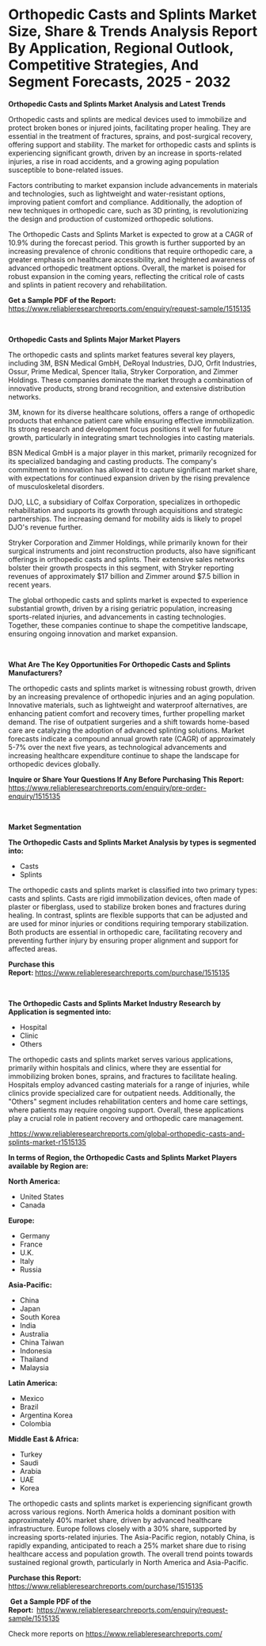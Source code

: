 <p><h1>Orthopedic Casts and Splints Market Size, Share & Trends Analysis Report By Application, Regional Outlook, Competitive Strategies, And Segment Forecasts, 2025 - 2032</h1></p><p><strong>Orthopedic Casts and Splints Market Analysis and Latest Trends</strong></p>
<p><p>Orthopedic casts and splints are medical devices used to immobilize and protect broken bones or injured joints, facilitating proper healing. They are essential in the treatment of fractures, sprains, and post-surgical recovery, offering support and stability. The market for orthopedic casts and splints is experiencing significant growth, driven by an increase in sports-related injuries, a rise in road accidents, and a growing aging population susceptible to bone-related issues.</p><p>Factors contributing to market expansion include advancements in materials and technologies, such as lightweight and water-resistant options, improving patient comfort and compliance. Additionally, the adoption of new techniques in orthopedic care, such as 3D printing, is revolutionizing the design and production of customized orthopedic solutions. </p><p>The Orthopedic Casts and Splints Market is expected to grow at a CAGR of 10.9% during the forecast period. This growth is further supported by an increasing prevalence of chronic conditions that require orthopedic care, a greater emphasis on healthcare accessibility, and heightened awareness of advanced orthopedic treatment options. Overall, the market is poised for robust expansion in the coming years, reflecting the critical role of casts and splints in patient recovery and rehabilitation.</p></p>
<p><strong>Get a Sample PDF of the Report:&nbsp;</strong> <a href="https://www.reliableresearchreports.com/enquiry/request-sample/1515135?utm_campaign=3281&utm_medium=2&utm_source=Github&utm_content=ia&utm_term=05032025&utm_id=orthopedic-casts-and-splints">https://www.reliableresearchreports.com/enquiry/request-sample/1515135</a></p>
<p>&nbsp;</p>
<p><strong>Orthopedic Casts and Splints Major Market Players</strong></p>
<p><p>The orthopedic casts and splints market features several key players, including 3M, BSN Medical GmbH, DeRoyal Industries, DJO, Orfit Industries, Ossur, Prime Medical, Spencer Italia, Stryker Corporation, and Zimmer Holdings. These companies dominate the market through a combination of innovative products, strong brand recognition, and extensive distribution networks.</p><p>3M, known for its diverse healthcare solutions, offers a range of orthopedic products that enhance patient care while ensuring effective immobilization. Its strong research and development focus positions it well for future growth, particularly in integrating smart technologies into casting materials.</p><p>BSN Medical GmbH is a major player in this market, primarily recognized for its specialized bandaging and casting products. The company's commitment to innovation has allowed it to capture significant market share, with expectations for continued expansion driven by the rising prevalence of musculoskeletal disorders.</p><p>DJO, LLC, a subsidiary of Colfax Corporation, specializes in orthopedic rehabilitation and supports its growth through acquisitions and strategic partnerships. The increasing demand for mobility aids is likely to propel DJO's revenue further.</p><p>Stryker Corporation and Zimmer Holdings, while primarily known for their surgical instruments and joint reconstruction products, also have significant offerings in orthopedic casts and splints. Their extensive sales networks bolster their growth prospects in this segment, with Stryker reporting revenues of approximately $17 billion and Zimmer around $7.5 billion in recent years.</p><p>The global orthopedic casts and splints market is expected to experience substantial growth, driven by a rising geriatric population, increasing sports-related injuries, and advancements in casting technologies. Together, these companies continue to shape the competitive landscape, ensuring ongoing innovation and market expansion.</p></p>
<p>&nbsp;</p>
<p><strong>What Are The Key Opportunities For Orthopedic Casts and Splints Manufacturers?</strong></p>
<p><p>The orthopedic casts and splints market is witnessing robust growth, driven by an increasing prevalence of orthopedic injuries and an aging population. Innovative materials, such as lightweight and waterproof alternatives, are enhancing patient comfort and recovery times, further propelling market demand. The rise of outpatient surgeries and a shift towards home-based care are catalyzing the adoption of advanced splinting solutions. Market forecasts indicate a compound annual growth rate (CAGR) of approximately 5-7% over the next five years, as technological advancements and increasing healthcare expenditure continue to shape the landscape for orthopedic devices globally.</p></p>
<p><strong>Inquire or Share Your Questions If Any Before Purchasing This Report:</strong> <a href="https://www.reliableresearchreports.com/enquiry/pre-order-enquiry/1515135?utm_campaign=3281&utm_medium=2&utm_source=Github&utm_content=ia&utm_term=05032025&utm_id=orthopedic-casts-and-splints">https://www.reliableresearchreports.com/enquiry/pre-order-enquiry/1515135</a></p>
<p>&nbsp;</p>
<p><strong>Market Segmentation</strong></p>
<p><strong>The Orthopedic Casts and Splints Market Analysis by types is segmented into:</strong></p>
<p><ul><li>Casts</li><li>Splints</li></ul></p>
<p><p>The orthopedic casts and splints market is classified into two primary types: casts and splints. Casts are rigid immobilization devices, often made of plaster or fiberglass, used to stabilize broken bones and fractures during healing. In contrast, splints are flexible supports that can be adjusted and are used for minor injuries or conditions requiring temporary stabilization. Both products are essential in orthopedic care, facilitating recovery and preventing further injury by ensuring proper alignment and support for affected areas.</p></p>
<p><strong>Purchase this Report:&nbsp;</strong><a href="https://www.reliableresearchreports.com/purchase/1515135?utm_campaign=3281&utm_medium=2&utm_source=Github&utm_content=ia&utm_term=05032025&utm_id=orthopedic-casts-and-splints">https://www.reliableresearchreports.com/purchase/1515135</a></p>
<p>&nbsp;</p>
<p><strong>The Orthopedic Casts and Splints Market Industry Research by Application is segmented into:</strong></p>
<p><ul><li>Hospital</li><li>Clinic</li><li>Others</li></ul></p>
<p><p>The orthopedic casts and splints market serves various applications, primarily within hospitals and clinics, where they are essential for immobilizing broken bones, sprains, and fractures to facilitate healing. Hospitals employ advanced casting materials for a range of injuries, while clinics provide specialized care for outpatient needs. Additionally, the "Others" segment includes rehabilitation centers and home care settings, where patients may require ongoing support. Overall, these applications play a crucial role in patient recovery and orthopedic care management.</p></p>
<p><a href="https://www.reliableresearchreports.com/global-orthopedic-casts-and-splints-market-r1515135?utm_campaign=3281&utm_medium=2&utm_source=Github&utm_content=ia&utm_term=05032025&utm_id=orthopedic-casts-and-splints">&nbsp;https://www.reliableresearchreports.com/global-orthopedic-casts-and-splints-market-r1515135</a></p>
<p><strong>In terms of Region, the Orthopedic Casts and Splints Market Players available by Region are:</strong></p>
<p>
    <p> <strong> North America: </strong>
        <ul>
            <li>United States</li>
            <li>Canada</li>
        </ul>
        </p> 
    <p> <strong> Europe: </strong>
        <ul>
            <li>Germany</li>
            <li>France</li>
            <li>U.K.</li>
            <li>Italy</li>
            <li>Russia</li>
        </ul>
        </p> 
    <p> <strong> Asia-Pacific: </strong>
        <ul>
            <li>China</li>
            <li>Japan</li>
            <li>South Korea</li>
            <li>India</li>
            <li>Australia</li>
            <li>China Taiwan</li>
            <li>Indonesia</li>
            <li>Thailand</li>
            <li>Malaysia</li>
        </ul>
        </p> 
    <p> <strong> Latin America: </strong>
        <ul>
            <li>Mexico</li>
            <li>Brazil</li>
            <li>Argentina Korea</li>
            <li>Colombia</li>
        </ul>
        </p> 
    <p> <strong> Middle East & Africa: </strong>
        <ul>
            <li>Turkey</li>
            <li>Saudi</li>
            <li>Arabia</li>
            <li>UAE</li>
            <li>Korea</li>
        </ul>
    </p>
    </p>
<p><p>The orthopedic casts and splints market is experiencing significant growth across various regions. North America holds a dominant position with approximately 40% market share, driven by advanced healthcare infrastructure. Europe follows closely with a 30% share, supported by increasing sports-related injuries. The Asia-Pacific region, notably China, is rapidly expanding, anticipated to reach a 25% market share due to rising healthcare access and population growth. The overall trend points towards sustained regional growth, particularly in North America and Asia-Pacific.</p></p>
<p><strong>Purchase this Report: </strong><a href="https://www.reliableresearchreports.com/purchase/1515135?utm_campaign=3281&utm_medium=2&utm_source=Github&utm_content=ia&utm_term=05032025&utm_id=orthopedic-casts-and-splints">https://www.reliableresearchreports.com/purchase/1515135</a></p>
<p>&nbsp;<strong>Get a Sample PDF of the Report:&nbsp;&nbsp;</strong><a href="https://www.reliableresearchreports.com/enquiry/request-sample/1515135?utm_campaign=3281&utm_medium=2&utm_source=Github&utm_content=ia&utm_term=05032025&utm_id=orthopedic-casts-and-splints">https://www.reliableresearchreports.com/enquiry/request-sample/1515135</a></p>
<p><strong></strong></p>
<p>Check more reports on <a href="https://www.reliableresearchreports.com/?utm_campaign=3281&utm_medium=2&utm_source=Github&utm_content=ia&utm_term=05032025&utm_id=orthopedic-casts-and-splints">https://www.reliableresearchreports.com/</a></p>